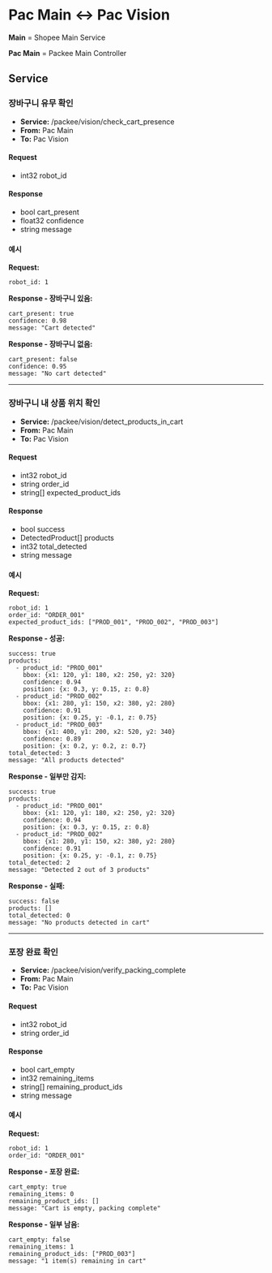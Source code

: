 # Pac Main ↔ Pac Vision

**Main** = Shopee Main Service

**Pac Main** = Packee Main Controller

## Service

### 장바구니 유무 확인
- **Service:** /packee/vision/check_cart_presence
- **From:** Pac Main
- **To:** Pac Vision

#### Request
- int32 robot_id

#### Response
- bool cart_present
- float32 confidence
- string message

#### 예시
**Request:**

    robot_id: 1

**Response - 장바구니 있음:**

    cart_present: true
    confidence: 0.98
    message: "Cart detected"

**Response - 장바구니 없음:**

    cart_present: false
    confidence: 0.95
    message: "No cart detected"

---

### 장바구니 내 상품 위치 확인
- **Service:** /packee/vision/detect_products_in_cart
- **From:** Pac Main
- **To:** Pac Vision

#### Request
- int32 robot_id
- string order_id
- string[] expected_product_ids

#### Response
- bool success
- DetectedProduct[] products
- int32 total_detected
- string message

#### 예시
**Request:**

    robot_id: 1
    order_id: "ORDER_001"
    expected_product_ids: ["PROD_001", "PROD_002", "PROD_003"]

**Response - 성공:**

    success: true
    products:
      - product_id: "PROD_001"
        bbox: {x1: 120, y1: 180, x2: 250, y2: 320}
        confidence: 0.94
        position: {x: 0.3, y: 0.15, z: 0.8}
      - product_id: "PROD_002"
        bbox: {x1: 280, y1: 150, x2: 380, y2: 280}
        confidence: 0.91
        position: {x: 0.25, y: -0.1, z: 0.75}
      - product_id: "PROD_003"
        bbox: {x1: 400, y1: 200, x2: 520, y2: 340}
        confidence: 0.89
        position: {x: 0.2, y: 0.2, z: 0.7}
    total_detected: 3
    message: "All products detected"

**Response - 일부만 감지:**

    success: true
    products:
      - product_id: "PROD_001"
        bbox: {x1: 120, y1: 180, x2: 250, y2: 320}
        confidence: 0.94
        position: {x: 0.3, y: 0.15, z: 0.8}
      - product_id: "PROD_002"
        bbox: {x1: 280, y1: 150, x2: 380, y2: 280}
        confidence: 0.91
        position: {x: 0.25, y: -0.1, z: 0.75}
    total_detected: 2
    message: "Detected 2 out of 3 products"

**Response - 실패:**

    success: false
    products: []
    total_detected: 0
    message: "No products detected in cart"

---

### 포장 완료 확인
- **Service:** /packee/vision/verify_packing_complete
- **From:** Pac Main
- **To:** Pac Vision

#### Request
- int32 robot_id
- string order_id

#### Response
- bool cart_empty
- int32 remaining_items
- string[] remaining_product_ids
- string message

#### 예시
**Request:**

    robot_id: 1
    order_id: "ORDER_001"

**Response - 포장 완료:**

    cart_empty: true
    remaining_items: 0
    remaining_product_ids: []
    message: "Cart is empty, packing complete"

**Response - 일부 남음:**

    cart_empty: false
    remaining_items: 1
    remaining_product_ids: ["PROD_003"]
    message: "1 item(s) remaining in cart"